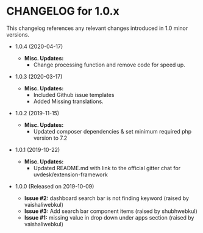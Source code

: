 CHANGELOG for 1.0.x
===================

This changelog references any relevant changes introduced in 1.0 minor versions.


* 1.0.4 (2020-04-17)
    * **Misc. Updates:**
        * Change processing function and remove code for speed up.

* 1.0.3 (2020-03-17)
    * **Misc. Updates:**
        * Included Github issue templates
        * Added Missing translations.

* 1.0.2 (2019-11-15)
    * **Misc. Updates:**
        * Updated composer dependencies & set minimum required php version to 7.2

* 1.0.1 (2019-10-22)
    * **Misc. Updates:**
        * Updated README.md with link to the official gitter chat for uvdesk/extension-framework

* 1.0.0 (Released on 2019-10-09)
    * **Issue #2:** dashboard search bar is not finding keyword (raised by vaishaliwebkul)
    * **Issue #3:** Add search bar component items (raised by shubhwebkul)
    * **Issue #1:** missing value in drop down under apps section (raised by vaishaliwebkul)
